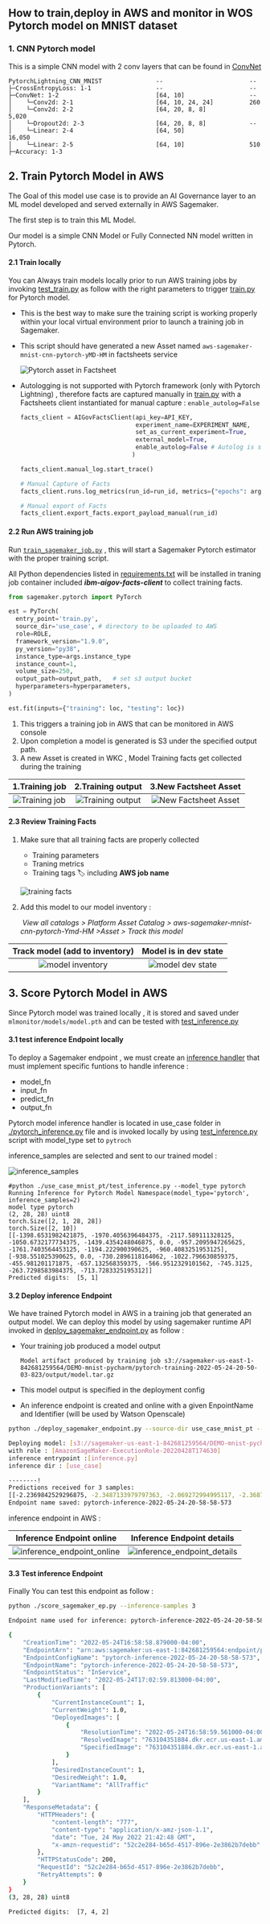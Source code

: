 ## How to train,deploy in AWS and monitor in WOS Pytorch model on MNIST dataset

### 1. CNN Pytorch model

This is a simple CNN model with 2 conv layers that can be found in [ConvNet](./pt_models.py)

```
PytorchLightning_CNN_MNIST               --                        --
├─CrossEntropyLoss: 1-1                  --                        --
├─ConvNet: 1-2                           [64, 10]                  --
│    └─Conv2d: 2-1                       [64, 10, 24, 24]          260
│    └─Conv2d: 2-2                       [64, 20, 8, 8]            5,020
│    └─Dropout2d: 2-3                    [64, 20, 8, 8]            --
│    └─Linear: 2-4                       [64, 50]                  16,050
│    └─Linear: 2-5                       [64, 10]                  510
├─Accuracy: 1-3
```


## 2. Train Pytorch Model in AWS

The Goal of this model use case is to provide an AI Governance layer to an ML model developed and served externally in AWS Sagemaker.

The first step is to train this ML Model.

Our model is a simple CNN Model or Fully Connected NN model written in Pytorch.

#### 2.1 Train locally

You can Always train models locally prior to run AWS training jobs by invoking [test_train.py](./test_train.py)  as follow with the right parameters to trigger [train.py](./pytorch_train.py) for Pytorch model.


- This is the best way to make sure the training script is working properly within your local virtual environment prior to launch a training job in Sagemaker.

- This script should have generated a new Asset named `aws-sagemaker-mnist-cnn-pytorch-yMD-HM` in factsheets service

  ![Pytorch asset in Factsheet](../../pictures/aws-sagemaker-mnist-cnn-pytorch-yMD-HM.png)

- Autologging is not supported with Pytorch framework (only with Pytorch Lightning) , therefore facts are captured manually in [train.py](./use_case_mnist/pytorch_train.py) with a Factsheets client instantiated for manual capture : `enable_autolog=False`

  ```python
  facts_client = AIGovFactsClient(api_key=API_KEY,
                                  experiment_name=EXPERIMENT_NAME,
                                  set_as_current_experiment=True,
                                  external_model=True,
                                  enable_autolog=False # Autolog is set to False since nothing will be capture with Pytorch
                                 )

  facts_client.manual_log.start_trace()

  # Manual Capture of Facts
  facts_client.runs.log_metrics(run_id=run_id, metrics={"epochs": args.get('epochs'), "batch_size": args.get('batch_size'),"weight_decay": args.get('weight_decay')})

  # Manual export of Facts
  facts_client.export_facts.export_payload_manual(run_id)
  ```


#### 2.2 Run AWS training job

Run [`train_sagemaker_job.py`](../src/aws/train_sagemaker_job.py) , this will start a Sagemaker Pytorch estimator with the proper training script.

All Python dependencies listed in [requirements.txt](./use_case_mnist_pt/requirements.txt)  will be installed in traning job container included ***ibm-aigov-facts-client*** to collect training facts.

```python
from sagemaker.pytorch import PyTorch

est = PyTorch(
  entry_point='train.py',
  source_dir='use_case', # directory to be uploaded to AWS
  role=ROLE,
  framework_version="1.9.0",
  py_version="py38",
  instance_type=args.instance_type
  instance_count=1,
  volume_size=250,
  output_path=output_path,   # set s3 output bucket
  hyperparameters=hyperparameters,
)

est.fit(inputs={"training": loc, "testing": loc})
```

1. This triggers a training job in AWS that can be monitored in AWS console
2. Upon completion a model is generated is S3 under the specified output path.
3. A new Asset is created in WKC , Model Training facts get collected during the training

  |              1.Training job               |              2.Training output             | 3.New Factsheet Asset |
  | :--------------------------------------------: | :------------------------------------------------: |:------------------------------------------------: |
  | ![Training job](../../pictures/AWS_pt_training_job.png) | ![Training output](../../pictures/AWS_pt_model_output.png) | ![New Factsheet Asset](../../pictures/pt_model_asset_FS.png)  |

#### 2.3 Review Training Facts

1. Make sure that all training facts are properly collected

   - Training parameters
   - Traning metrics
   - Training tags 🏷 including **AWS job name**

   ![training facts](../../pictures/pt_training_facts_manual.png)

2. Add this model to our model inventory :

   ​	*View all catalogs > Platform Asset Catalog > aws-sagemaker-mnist-cnn-pytorch-Ymd-HM >Asset > Track this model*

|           Track model (add to inventory)            |                    Model is in dev state                     |
| :-------------------------------------------------: | :----------------------------------------------------------: |
| ![model inventory](../../pictures/track_this_model.png) | ![model dev state](../../pictures/Model_inventory_dev_state.png) |


## 3. Score Pytorch Model in AWS

Since Pytorch model was trained locally , it is stored and saved under `mlmonitor/models/model.pth` and can be tested with [test_inference.py](./test_inference.py)

#### 3.1 test inference Endpoint locally

To deploy a Sagemaker endpoint , we must create an [inference handler](https://docs.aws.amazon.com/sagemaker/latest/dg/adapt-inference-container.html) that must implement specific funtions to handle inference :

- model_fn
- input_fn
- predict_fn
- output_fn

Pytorch model inference handler is located in use_case folder in [./pytorch_inference.py](./pytorch_inference.py) file and is invoked locally by using  [test_inference.py](./test_inference.py) script with model_type set to `pytroch`

inference_samples are selected and sent to our trained model :

![inference_samples](../../pictures/inference_samples_mnist.png)

```
#python ./use_case_mnist_pt/test_inference.py --model_type pytorch
Running Inference for Pytorch Model Namespace(model_type='pytorch', inference_samples=2)
model type pytorch
(2, 28, 28) uint8
torch.Size([2, 1, 28, 28])
torch.Size([2, 10])
[[-1398.6531982421875, -1970.4056396484375, -2117.589111328125, -1050.6732177734375, -1439.4354248046875, 0.0, -957.2095947265625, -1761.7403564453125, -1194.222900390625, -960.4083251953125], [-938.551025390625, 0.0, -730.2896118164062, -1022.796630859375, -455.981201171875, -657.132568359375, -566.9512329101562, -745.3125, -263.7298583984375, -713.7283325195312]]
Predicted digits:  [5, 1]
```

#### 3.2 Deploy inference Endpoint

We have trained Pytorch model in AWS in a training job that generated an output model. We can deploy this model by using sagemaker runtime API invoked in [deploy_sagemaker_endpoint.py](../src/aws/deploy_sagemaker_endpoint.py) as follow :

- Your training job produced a model output

  ```
  Model artifact produced by training job s3://sagemaker-us-east-1-842681259564/DEMO-mnist-pycharm/pytorch-training-2022-05-24-20-50-03-823/output/model.tar.gz
  ```

- This model output is specified in the deployment config
- An inference endpoint is created and online with a given EnpointName and Identifier (will be used by Watson Openscale)

```bash
python ./deploy_sagemaker_endpoint.py --source-dir use_case_mnist_pt --inference-entrypoint inference.py --inference-samples 3

Deploying model: [s3://sagemaker-us-east-1-842681259564/DEMO-mnist-pycharm/pytorch-training-2022-05-24-20-50-03-823/output/model.tar.gz]
with role : [AmazonSageMaker-ExecutionRole-20220428T174630]
inference entrypoint :[inference.py]
inference dir : [use_case]

--------!
Predictions received for 3 samples:
[[-2.2369842529296875, -2.3487133979797363, -2.069272994995117, -2.368706226348877, -2.27966570854187, -2.348527193069458, -2.3568367958068848, -2.551213502883911, -2.107384443283081, -2.456216812133789], [-2.2568631172180176, -2.3232154846191406, -2.262665033340454, -2.3884084224700928, -2.3325283527374268, -2.178922653198242, -2.3339343070983887, -2.5069475173950195, -2.080099582672119, -2.430945634841919], [-2.178105592727661, -2.3256869316101074, -2.1031596660614014, -2.458495855331421, -2.3092200756073, -2.284868001937866, -2.192451238632202, -2.662653684616089, -2.105095148086548, -2.5635833740234375]]
Endpoint name saved: pytorch-inference-2022-05-24-20-58-58-573
```
inference endpoint in AWS :

  |              Inference Endpoint online               |              Inference Endpoint details      |
  | :--------------------------------------------: | :------------------------------------------------: |
  | ![inference_endpoint_online](../../pictures/inference_endpoint_online.png) | ![inference_endpoint_details](../../pictures/inference_endpoint_details.png) |

#### 3.3 Test inference Endpoint

Finally You can test this endpoint as follow :

```bash
python ./score_sagemaker_ep.py --inference-samples 3

Endpoint name used for inference: pytorch-inference-2022-05-24-20-58-58-573

{
    "CreationTime": "2022-05-24T16:58:58.879000-04:00",
    "EndpointArn": "arn:aws:sagemaker:us-east-1:842681259564:endpoint/pytorch-inference-2022-05-24-20-58-58-573",
    "EndpointConfigName": "pytorch-inference-2022-05-24-20-58-58-573",
    "EndpointName": "pytorch-inference-2022-05-24-20-58-58-573",
    "EndpointStatus": "InService",
    "LastModifiedTime": "2022-05-24T17:02:59.813000-04:00",
    "ProductionVariants": [
        {
            "CurrentInstanceCount": 1,
            "CurrentWeight": 1.0,
            "DeployedImages": [
                {
                    "ResolutionTime": "2022-05-24T16:58:59.561000-04:00",
                    "ResolvedImage": "763104351884.dkr.ecr.us-east-1.amazonaws.com/pytorch-inference@sha256:8b4c2889e14482d91d7918d38077c310701c45906b0a1a9531076680e6281762",
                    "SpecifiedImage": "763104351884.dkr.ecr.us-east-1.amazonaws.com/pytorch-inference:1.9.0-cpu-py38"
                }
            ],
            "DesiredInstanceCount": 1,
            "DesiredWeight": 1.0,
            "VariantName": "AllTraffic"
        }
    ],
    "ResponseMetadata": {
        "HTTPHeaders": {
            "content-length": "777",
            "content-type": "application/x-amz-json-1.1",
            "date": "Tue, 24 May 2022 21:42:48 GMT",
            "x-amzn-requestid": "52c2e284-b65d-4517-896e-2e3862b7debb"
        },
        "HTTPStatusCode": 200,
        "RequestId": "52c2e284-b65d-4517-896e-2e3862b7debb",
        "RetryAttempts": 0
    }
}
(3, 28, 28) uint8

Predicted digits:  [7, 4, 2]
```
